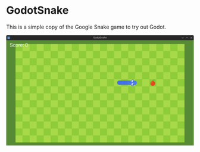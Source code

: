 # GodotSnake

This is a simple copy of the Google Snake game to try out Godot.

![GodotSnake](./Assets/readme/GodotSnake.png)